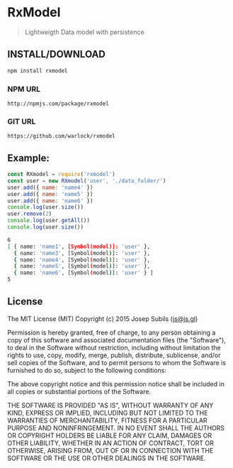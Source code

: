 RxModel
===
> Lightweigth Data model with persistence

## INSTALL/DOWNLOAD
```sh
npm install rxmodel
```


### NPM URL
```
http://npmjs.com/package/rxmodel
```

### GIT URL
```
https://github.com/warlock/rxmodel
```

## Example:
```js
const RXmodel = require('rxmodel')
const user = new RXmodel('user', './data_folder/')
user.add({ name: 'name4' })
user.add({ name: 'name5' })
user.add({ name: 'name6' })
console.log(user.size())
user.remove(2)
console.log(user.getAll())
console.log(user.size())
```

```sh
6
[ { name: 'name1', [Symbol(model)]: 'user' },
  { name: 'name3', [Symbol(model)]: 'user' },
  { name: 'name4', [Symbol(model)]: 'user' },
  { name: 'name5', [Symbol(model)]: 'user' },
  { name: 'name6', [Symbol(model)]: 'user' } ]
5
```


## License
The MIT License (MIT)
Copyright (c) 2015 Josep Subils (js@js.gl)

Permission is hereby granted, free of charge, to any person obtaining a copy of this software and associated documentation files (the "Software"), to deal in the Software without restriction, including without limitation the rights to use, copy, modify, merge, publish, distribute, sublicense, and/or sell copies of the Software, and to permit persons to whom the Software is furnished to do so, subject to the following conditions:

The above copyright notice and this permission notice shall be included in all copies or substantial portions of the Software.

THE SOFTWARE IS PROVIDED "AS IS", WITHOUT WARRANTY OF ANY KIND, EXPRESS OR IMPLIED, INCLUDING BUT NOT LIMITED TO THE WARRANTIES OF MERCHANTABILITY, FITNESS FOR A PARTICULAR PURPOSE AND NONINFRINGEMENT. IN NO EVENT SHALL THE AUTHORS OR COPYRIGHT HOLDERS BE LIABLE FOR ANY CLAIM, DAMAGES OR OTHER LIABILITY, WHETHER IN AN ACTION OF CONTRACT, TORT OR OTHERWISE, ARISING FROM, OUT OF OR IN CONNECTION WITH THE SOFTWARE OR THE USE OR OTHER DEALINGS IN THE SOFTWARE.

